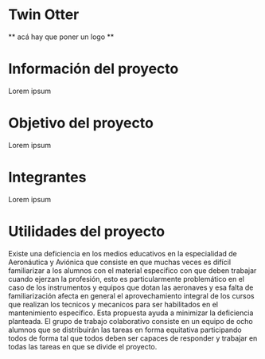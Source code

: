 # Twin Otter

** acá hay que poner un logo **

# Información del proyecto

Lorem ipsum

# Objetivo del proyecto

Lorem ipsum

# Integrantes

Lorem ipsum

# Utilidades del proyecto 
Existe una deficiencia en los medios educativos en la especialidad de Aeronáutica y Aviónica que consiste en que muchas veces es difícil familiarizar a los alumnos con el material especifico con que deben trabajar cuando ejerzan la profesión, esto es particularmente problemático en el caso de los instrumentos y equipos que dotan las aeronaves y esa falta de familiarización afecta en general el aprovechamiento integral de los cursos que realizan los tecnicos y mecanicos para ser habilitados en el mantenimiento específico. Esta propuesta ayuda a minimizar la deficiencia planteada. El grupo de trabajo colaborativo consiste en un equipo de ocho alumnos que se distribuirán las tareas en forma equitativa participando todos de forma tal que todos deben ser capaces de responder y trabajar en todas las tareas en que se divide el proyecto.